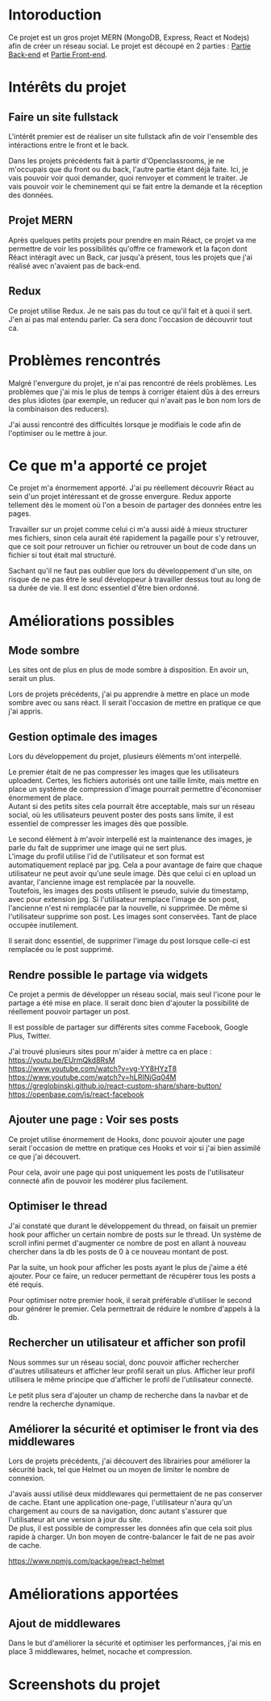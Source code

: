 # Intoroduction

Ce projet est un gros projet MERN (MongoDB, Express, React et Nodejs) afin de créer un réseau social. Le projet est découpé en 2 parties : [Partie Back-end](https://www.youtube.com/watch?v=SUPDFHuvhRc) et [Partie Front-end](https://www.youtube.com/watch?v=ghdRD3pt8rg).

# Intérêts du projet

## Faire un site fullstack

L'intérêt premier est de réaliser un site fullstack afin de voir l'ensemble des intéractions entre le front et le back.

Dans les projets précédents fait à partir d'Openclassrooms, je ne m'occupais que du front ou du back, l'autre partie étant déjà faite. Ici, je vais pouvoir voir quoi demander, quoi renvoyer et comment le traiter. Je vais pouvoir voir le cheminement qui se fait entre la demande et la réception des données.

## Projet MERN

Après quelques petits projets pour prendre en main Réact, ce projet va me permettre de voir les possibilités qu'offre ce framework et la façon dont Réact intéragit avec un Back, car jusqu'à présent, tous les projets que j'ai réalisé avec n'avaient pas de back-end.

## Redux

Ce projet utilise Redux. Je ne sais pas du tout ce qu'il fait et à quoi il sert. J'en ai pas mal entendu parler. Ca sera donc l'occasion de découvrir tout ca.

# Problèmes rencontrés

Malgré l'envergure du projet, je n'ai pas rencontré de réels problèmes. Les problèmes que j'ai mis le plus de temps à corriger étaient dûs à des erreurs des plus idiotes (par exemple, un reducer qui n'avait pas le bon nom lors de la combinaison des reducers).

J'ai aussi rencontré des difficultés lorsque je modifiais le code afin de l'optimiser ou le mettre à jour.

# Ce que m'a apporté ce projet

Ce projet m'a énormement apporté. J'ai pu réellement découvrir Réact au sein d'un projet intéressant et de grosse envergure. Redux apporte tellement dès le moment où l'on a besoin de partager des données entre les pages. 

Travailler sur un projet comme celui ci m'a aussi aidé à mieux structurer mes fichiers, sinon cela aurait été rapidement la pagaille pour s'y retrouver, que ce soit pour retrouver un fichier ou retrouver un bout de code dans un fichier si tout était mal structuré.

Sachant qu'il ne faut pas oublier que lors du développement d'un site, on risque de ne pas être le seul développeur à travailler dessus tout au long de sa durée de vie. Il est donc essentiel d'être bien ordonné.

# Améliorations possibles

## Mode sombre

Les sites ont de plus en plus de mode sombre à disposition. En avoir un, serait un plus.

Lors de projets précédents, j'ai pu apprendre à mettre en place un mode sombre avec ou sans réact. Il serait l'occasion de mettre en pratique ce que j'ai appris.

## Gestion optimale des images

Lors du développement du projet, plusieurs éléments m'ont interpellé.

Le premier était de ne pas compresser les images que les utilisateurs uploadent. Certes, les fichiers autorisés ont une taille limite, mais mettre en place un système de compression d'image pourrait permettre d'économiser énormement de place.<br/>
Autant si des petits sites cela pourrait être acceptable, mais sur un réseau social, où les utilisateurs peuvent poster des posts sans limite, il est essentiel de compresser les images dès que possible.

Le second élément à m'avoir interpellé est la maintenance des images, je parle du fait de supprimer une image qui ne sert plus.<br/>
L'image du profil utilise l'id de l'utilisateur et son format est automatiquement replacé par jpg. Cela a pour avantage de faire que chaque utilisateur ne peut avoir qu'une seule image. Dès que celui ci en upload un avantar, l'ancienne image est remplacée par la nouvelle.<br/>
Toutefois, les images des posts utilisent le pseudo, suivie du timestamp, avec pour extension jpg. Si l'utilisateur remplace l'image de son post, l'ancienne n'est ni remplacée par la nouvelle, ni supprimée. De même si l'utilisateur supprime son post. Les images sont conservées. Tant de place occupée inutilement.

Il serait donc essentiel, de supprimer l'image du post lorsque celle-ci est remplacée ou le post supprimé. 

## Rendre possible le partage via widgets

Ce projet a permis de développer un réseau social, mais seul l'icone pour le partage a été mise en place. Il serait donc bien d'ajouter la possibilité de réellement pouvoir partager un post.

Il est possible de partager sur différents sites comme Facebook, Google Plus, Twitter.

J'ai trouvé plusieurs sites pour m'aider à mettre ca en place :<br/>
https://youtu.be/EUrmQkd8RsM<br/>
https://www.youtube.com/watch?v=yg-YY8HYzT8<br/>
https://www.youtube.com/watch?v=hLRINjGq04M<br/>
https://greglobinski.github.io/react-custom-share/share-button/<br/>
https://openbase.com/js/react-facebook


## Ajouter une page : Voir ses posts

Ce projet utilise énormement de Hooks, donc pouvoir ajouter une page serait l'occasion de mettre en pratique ces Hooks et voir si j'ai bien assimilé ce que j'ai découvert.

Pour cela, avoir une page qui post uniquement les posts de l'utilisateur connecté afin de pouvoir les modérer plus facilement.

## Optimiser le thread

J'ai constaté que durant le développement du thread, on faisait un premier hook pour afficher un certain nombre de posts sur le thread. Un système de scroll infini permet d'augmenter ce nombre de post en allant à nouveau chercher dans la db les posts de 0 à ce nouveau montant de post.

Par la suite, un hook pour afficher les posts ayant le plus de j'aime a été ajouter. Pour ce faire, un reducer permettant de récupérer tous les posts a été requis.

Pour optimiser notre premier hook, il serait préférable d'utiliser le second pour générer le premier. Cela permettrait de réduire le nombre d'appels à la db.

## Rechercher un utilisateur et afficher son profil

Nous sommes sur un réseau social, donc pouvoir afficher rechercher d'autres utilisateurs et afficher leur profil serait un plus. Afficher leur profil utilisera le même principe que d'afficher le profil de l'utilisateur connecté.

Le petit plus sera d'ajouter un champ de recherche dans la navbar et de rendre la recherche dynamique.


## Améliorer la sécurité et optimiser le front via des middlewares

Lors de projets précédents, j'ai découvert des librairies pour améliorer la sécurité back, tel que Helmet ou un moyen de limiter le nombre de connexion.

J'avais aussi utilisé deux middlewares qui permettaient de ne pas conserver de cache. Etant une application one-page, l'utilisateur n'aura qu'un chargement au cours de sa navigation, donc autant s'assurer que l'utilisateur ait une version à jour du site.<br/>
De plus, il est possible de compresser les données afin que cela soit plus rapide à charger. Un bon moyen de contre-balancer le fait de ne pas avoir de cache.

https://www.npmjs.com/package/react-helmet

# Améliorations apportées

## Ajout de middlewares

Dans le but d'améliorer la sécurité et optimiser les performances, j'ai mis en place 3 middlewares, helmet, nocache et compression.

# Screenshots du projet